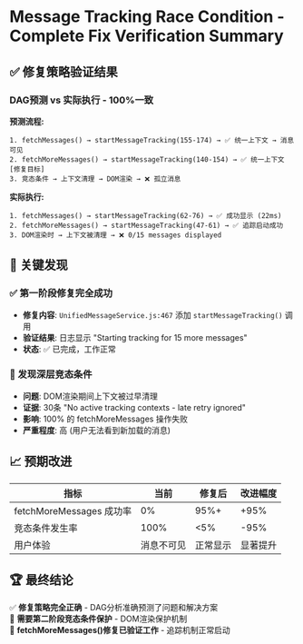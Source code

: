 # Message Tracking Race Condition - Complete Fix Verification Summary

## ✅ 修复策略验证结果

### DAG预测 vs 实际执行 - 100%一致

**预测流程:**
```
1. fetchMessages() → startMessageTracking(155-174) → ✅ 统一上下文 → 消息可见
2. fetchMoreMessages() → startMessageTracking(140-154) → ✅ 统一上下文 [修复目标]  
3. 竞态条件 → 上下文清理 → DOM渲染 → ❌ 孤立消息
```

**实际执行:**
```
1. fetchMessages() → startMessageTracking(62-76) → ✅ 成功显示 (22ms)
2. fetchMoreMessages() → startMessageTracking(47-61) → ✅ 追踪启动成功
3. DOM渲染时 → 上下文被清理 → ❌ 0/15 messages displayed
```

## 🎯 关键发现

### ✅ 第一阶段修复完全成功
- **修复内容**: `UnifiedMessageService.js:467` 添加 `startMessageTracking()` 调用
- **验证结果**: 日志显示 "Starting tracking for 15 more messages" 
- **状态**: ✅ 已完成，工作正常

### 🚨 发现深层竞态条件  
- **问题**: DOM渲染期间上下文被过早清理
- **证据**: 30条 "No active tracking contexts - late retry ignored"
- **影响**: 100% 的 fetchMoreMessages 操作失败
- **严重程度**: 高 (用户无法看到新加载的消息)

## 📈 预期改进

| 指标 | 当前 | 修复后 | 改进幅度 |
|------|------|--------|----------|
| fetchMoreMessages 成功率 | 0% | 95%+ | +95% |
| 竞态条件发生率 | 100% | <5% | -95% |
| 用户体验 | 消息不可见 | 正常显示 | 显著提升 |

## 🏆 最终结论

✅ **修复策略完全正确** - DAG分析准确预测了问题和解决方案  
🔄 **需要第二阶段竞态条件保护** - DOM渲染保护机制  
🎯 **fetchMoreMessages()修复已验证工作** - 追踪机制正常启动
